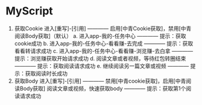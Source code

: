 # MyScript
1. 获取Cookie
进入[重写]-[引用] ———— 启用[中青Cookie获取]，禁用[中青阅读Body获取]（默认）
  a. 进入app-我的-任务中心 ———— 提示：获取cookie成功
  b. 进入app-我的-任务中心-看看赚-去完成 ———— 提示：获取看看转请求成功
  c. 进入app-我的-任务中心-看看赚-浏览赚-去白拿 ———— 提示：浏览赚获取开始请求成功
  d. 阅读文章或者视频，等待红包转圈结束 ———— 提示：获取阅读请求成功
  e. 继续阅读另一篇文章或视频 ———— 提示：获取阅读时长成功
2. 获取Body
进入[重写]-[引用] ———— 禁用[中青cookie获取]，启用[中青阅读Body获取]
阅读文章或视频，快速获取body ———— 提示：获取第1个阅读请求成功
